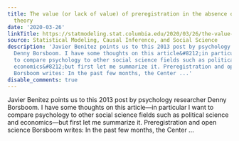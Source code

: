 ```yaml
---
title: The value (or lack of value) of preregistration in the absence of scientific
  theory
date: '2020-03-26'
linkTitle: https://statmodeling.stat.columbia.edu/2020/03/26/the-value-or-lack-of-value-of-preregistration-in-the-absence-of-scientific-theory/
source: Statistical Modeling, Causal Inference, and Social Science
description: 'Javier Benitez points us to this 2013 post by psychology researcher
  Denny Borsboom. I have some thoughts on this article&#8212;in particular I want
  to compare psychology to other social science fields such as political science and
  economics&#8212;but first let me summarize it. Preregistration and open science
  Borsboom writes: In the past few months, the Center ...'
disable_comments: true
---
```

Javier Benitez points us to this 2013 post by psychology researcher Denny Borsboom. I have some thoughts on this article&#8212;in particular I want to compare psychology to other social science fields such as political science and economics&#8212;but first let me summarize it. Preregistration and open science Borsboom writes: In the past few months, the Center ...